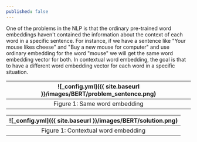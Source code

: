 ```yaml
---
published: false
---
```

One of the problems in the NLP is that the ordinary pre-trained word embeddings haven't contained the information about the context of each word in a specific sentence. For instance, if we have a sentence like "Your mouse likes cheese" and "Buy a new mouse for computer" and use ordinary embedding for the word "mouse" we will get the same word embedding vector for both. In contextual word embedding, the goal is that to have a different word embedding vector for each word in a specific situation.

|![_config.yml]({{ site.baseurl }}/images/BERT/problem_sentence.png)|
|:--:| 
| Figure 1: Same word embedding|

|![_config.yml]({{ site.baseurl }}/images/BERT/solution.png)|
|:--:| 
| Figure 1: Contextual word embedding|